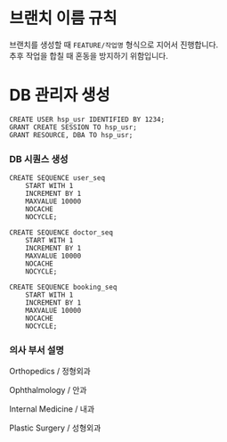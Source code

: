 # 브랜치 이름 규칙

브랜치를 생성할 때 `FEATURE/작업명` 형식으로 지어서 진행합니다.  
추후 작업을 합칠 때 혼동을 방지하기 위함입니다.

# DB 관리자 생성
```
CREATE USER hsp_usr IDENTIFIED BY 1234;
GRANT CREATE SESSION TO hsp_usr;
GRANT RESOURCE, DBA TO hsp_usr;
```

### DB 시퀀스 생성
```
CREATE SEQUENCE user_seq
    START WITH 1
    INCREMENT BY 1
    MAXVALUE 10000
    NOCACHE
    NOCYCLE;

CREATE SEQUENCE doctor_seq
    START WITH 1
    INCREMENT BY 1
    MAXVALUE 10000
    NOCACHE
    NOCYCLE;

CREATE SEQUENCE booking_seq
    START WITH 1
    INCREMENT BY 1
    MAXVALUE 10000
    NOCACHE
    NOCYCLE;
```



### 의사 부서 설명


Orthopedics / 정형외과 

Ophthalmology / 안과 

Internal Medicine / 내과 

Plastic Surgery / 성형외과 

